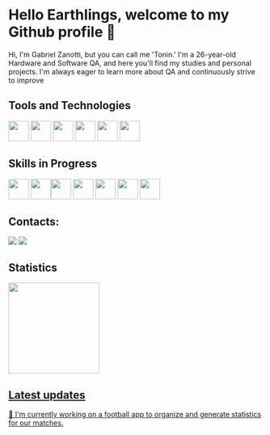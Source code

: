 # Hello Earthlings, welcome to my Github profile 👋

Hi, I'm Gabriel Zanotti, but you can call me 'Tonin.' I'm a 26-year-old Hardware and Software QA, and here you'll find my studies and personal projects. I'm always eager to learn more about QA and continuously strive to improve

## Tools and Technologies

<img loading="lazy" src="https://cdn.jsdelivr.net/gh/devicons/devicon@latest/icons/c/c-original.svg" width="40" height="40"/> <img loading="lazy" src="https://cdn.jsdelivr.net/gh/devicons/devicon@latest/icons/cplusplus/cplusplus-original.svg" width="40" height="40"/> <img loading="lazy" src="https://cdn.jsdelivr.net/gh/devicons/devicon@latest/icons/python/python-original.svg" width="40" height="40"/> <img loading="lazy" src="https://cdn.jsdelivr.net/gh/devicons/devicon@latest/icons/javascript/javascript-original.svg"  width="40" height="40"/> <img loading="lazy" src="https://cdn.jsdelivr.net/gh/devicons/devicon/icons/git/git-original.svg" width="40" height="40"/> <img loading="lazy" src="https://cdn.jsdelivr.net/gh/devicons/devicon@latest/icons/latex/latex-original.svg" width="40" height="40"/>
          
          
## Skills in Progress

<img loading="lazy" src="https://cdn.jsdelivr.net/gh/devicons/devicon@latest/icons/azuresqldatabase/azuresqldatabase-original.svg" width="40" height="40" /> <img loading="lazy" src="https://cdn.jsdelivr.net/gh/devicons/devicon/icons/java/java-original.svg" width="40" height="40"/><img loading="lazy" src="https://cdn.jsdelivr.net/gh/devicons/devicon/icons/linux/linux-original.svg" width="40" height="40"/> <img loading="lazy" src="https://cdn.jsdelivr.net/gh/devicons/devicon@latest/icons/kotlin/kotlin-original.svg" width="40" height="40"/> <img loading="lazy" src="https://cdn.jsdelivr.net/gh/devicons/devicon@latest/icons/playwright/playwright-original.svg" width="40" height="40"/> <img loading="lazy" src="https://cdn.jsdelivr.net/gh/devicons/devicon@latest/icons/selenium/selenium-original.svg" width="40" height="40" /> <img loading="lazy" src="https://cdn.jsdelivr.net/gh/devicons/devicon@latest/icons/postman/postman-original.svg" width="40" height="40"/>
          
## Contacts:

<div>
<a href = "mailto:gabrielzanoti32@gmail.com"><img loading="lazy" src="https://img.shields.io/badge/Gmail-D14836?style=for-the-badge&logo=gmail&logoColor=white" target="_blank"></a>
<a href="https://www.linkedin.com/in/gabriel-zanotti/" target="_blank"><img loading="lazy" src="https://img.shields.io/badge/-LinkedIn-%230077B5?style=for-the-badge&logo=linkedin&logoColor=white" target="_blank"></a>   
</div>

## Statistics

<div>
<a href="https://github.com/GabrielZanotti">
<img loading="lazy" height="180em" src="https://github-readme-stats.vercel.app/api/top-langs/?username=GabrielZanotti&layout=compact&langs_count=7&theme=dracula"/>
<!-- <img loading="lazy" height="180em" src="https://github-readme-stats.vercel.app/api?username=GabrielZanotti&show_icons=true&theme=dracula&include_all_commits=true&count_private=true"/>-->
</div>

## Latest updates

🔭 I'm currently working on a football app to organize and generate statistics for our matches. 
